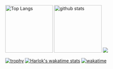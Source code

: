 
<p align="left"> 
  <img alt="Top Langs" height="150px" src="https://github-readme-stats.vercel.app/api/top-langs/?username=ask-t&layout=compact&show_icons=true&theme=onedark" />
  <img alt="github stats" height="150px" src="https://github-readme-stats.vercel.app/api?username=ask-t&theme=onedark&show_icons=ture" />
  <a href="http://www.github.com/itai1998"><img src="https://github-readme-streak-stats.herokuapp.com/?user=ask-t&stroke=ffffff&background=1c1917&ring=0891b2&fire=0891b2&currStreakNum=ffffff&currStreakLabel=0891b2&sideNums=ffffff&sideLabels=ffffff&dates=ffffff&hide_border=true" /></a>
</p>

[![trophy](https://github-profile-trophy.vercel.app/?username=ask-t&theme=onedark&column=7)](https://github.com/ryo-ma/github-profile-trophy)
[![Harlok's wakatime stats](https://github-readme-stats.vercel.app/api/wakatime?username=ask_t)](https://github.com/anuraghazra/github-readme-stats)
[![wakatime](https://wakatime.com/badge/user/24a83773-d3a5-4d76-91fd-8e0dedd9ed36.svg)](https://wakatime.com/@24a83773-d3a5-4d76-91fd-8e0dedd9ed36)



<!--

**ask-t/ask-t** is a ✨ _special_ ✨ repository because its `README.md` (this file) appears on your GitHub profile.

Here are some ideas to get you started:

- 🔭 I’m currently working on ...
- 🌱 I’m currently learning ...
- 👯 I’m looking to collaborate on ...
- 🤔 I’m looking for help with ...
- 💬 Ask me about ...
- 📫 How to reach me: ...
- 😄 Pronouns: ...
- ⚡ Fun fact: ...
-->

